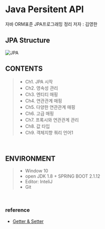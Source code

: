 # Java Persitent API
자바 ORM표준 JPA프로그래밍 정리
저자 : 김영한
<br>


## JPA Structure

![JPA](https://user-images.githubusercontent.com/45196240/76701914-d6d67680-6708-11ea-9edd-14b69ee61143.JPG)

## CONTENTS
> * Ch1. JPA 시작<br>
> * Ch2. 영속성 관리<br>
> * Ch3. 엔티티 매핑<br>
> * Ch4. 연관관계 매핑<br>
> * Ch5. 다양한 연관관계 매핑<br>
> * Ch6. 고급 매핑<br>
> * Ch7. 프록시와 연관관계 관리<br>
> * Ch8. 값 타입<br>
> * Ch9. 객체지향 쿼리 언어1<br>
<br>

## ENVIRONMENT
> * Window 10<br>
> * open JDK 1.8 + SPRING BOOT 2.1.12<br>
> * Editor: InteliJ<br>
> * Git<br>
<br>

### reference

- [Getter & Setter](https://github.com/HyeonWuJeon/Today-I-Reaned/blob/master/Java_Persistence_Api.md)
<br>
<br>
